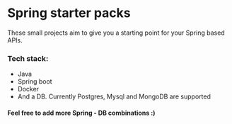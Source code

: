 # Spring starter packs

These small projects aim to give you a starting point for your Spring based APIs.

### Tech stack:
 - Java
 - Spring boot
 - Docker
 - And a DB. Currently Postgres, Mysql and MongoDB are supported 
 
 
#### Feel free to add more Spring - DB combinations :)
